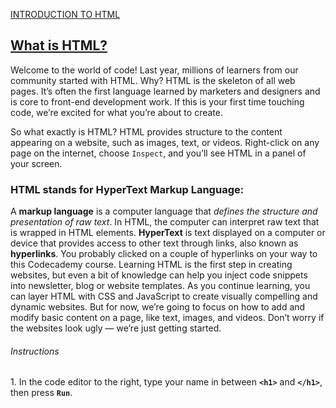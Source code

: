 <span><a href=" http://ssqt.co/mQfpbL0">INTRODUCTION TO HTML</a></span>
<h2><a href="https://www.codecademy.com/paths/web-development/tracks/learn-html-web-dev-path/modules/learn-html-elements/lessons/intro-to-html/exercises/intro">What is HTML?</a></h2>
Welcome to the world of code! Last year, millions of learners from our community started with HTML. Why? HTML is the skeleton of all web pages. It’s often the first language learned by marketers and designers and is core to front-end development work. If this is your first time touching code, we’re excited for what you’re about to create.

So what exactly is HTML? HTML provides structure to the content appearing on a website, such as images, text, or videos. Right-click on any page on the internet, choose <code>Inspect</code>, and you’ll see HTML in a panel of your screen.

<h3>HTML stands for HyperText Markup Language:</h3>
A <strong>markup language</strong> is a computer language that <em>defines the structure and presentation of raw text</em>.
In HTML, the computer can interpret raw text that is wrapped in HTML elements.
<strong>HyperText</strong> is text displayed on a computer or device that provides access to other text through links, also known as <strong>hyperlinks</strong>. You probably clicked on a couple of hyperlinks on your way to this Codecademy course.
Learning HTML is the first step in creating websites, but even a bit of knowledge can help you inject code snippets into newsletter, blog or website templates. As you continue learning, you can layer HTML with CSS and JavaScript to create visually compelling and dynamic websites. But for now, we’re going to focus on how to add and modify basic content on a page, like text, images, and videos. Don’t worry if the websites look ugly — we’re just getting started.

<h6>Instructions</h6>
1.
In the code editor to the right, type your name in between <code><b>&lt;h1&gt;</b></code> and <code><b>&lt;/h1&gt;</b></code>, then press <code><b>Run</b></code>.
